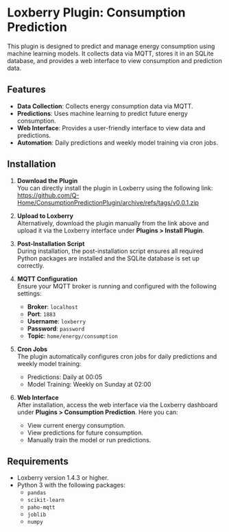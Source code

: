 # Loxberry Plugin: Consumption Prediction

This plugin is designed to predict and manage energy consumption using machine learning models. It collects data via MQTT, stores it in an SQLite database, and provides a web interface to view consumption and prediction data.

## Features
- **Data Collection**: Collects energy consumption data via MQTT.
- **Predictions**: Uses machine learning to predict future energy consumption.
- **Web Interface**: Provides a user-friendly interface to view data and predictions.
- **Automation**: Daily predictions and weekly model training via cron jobs.

## Installation

1. **Download the Plugin**  
   You can directly install the plugin in Loxberry using the following link:  
   https://github.com/Q-Home/ConsumptionPredictionPlugin/archive/refs/tags/v0.0.1.zip
   

2. **Upload to Loxberry**  
   Alternatively, download the plugin manually from the link above and upload it via the Loxberry interface under **Plugins > Install Plugin**.

3. **Post-Installation Script**  
   During installation, the post-installation script ensures all required Python packages are installed and the SQLite database is set up correctly.

4. **MQTT Configuration**  
   Ensure your MQTT broker is running and configured with the following settings:
   - **Broker**: `localhost`
   - **Port**: `1883`
   - **Username**: `loxberry`
   - **Password**: `password`
   - **Topic**: `home/energy/consumption`

5. **Cron Jobs**  
   The plugin automatically configures cron jobs for daily predictions and weekly model training:
   - Predictions: Daily at 00:05
   - Model Training: Weekly on Sunday at 02:00

6. **Web Interface**  
   After installation, access the web interface via the Loxberry dashboard under **Plugins > Consumption Prediction**. Here you can:
   - View current energy consumption.
   - View predictions for future consumption.
   - Manually train the model or run predictions.

## Requirements
- Loxberry version 1.4.3 or higher.
- Python 3 with the following packages:
  - `pandas`
  - `scikit-learn`
  - `paho-mqtt`
  - `joblib`
  - `numpy`

